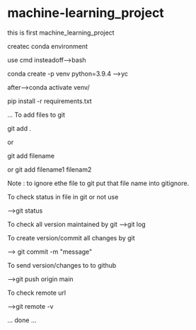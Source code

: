 # machine-learning_project
this is first machine_learning_project


createc conda environment

use cmd insteadoff-->bash

conda create -p venv python=3.9.4 -->yc

after-->conda activate venv/ 


pip install -r requirements.txt

...
To add files to git

git add .

or 

git add filename

or git add filename1 filenam2

Note : to ignore ethe file to git put that file name into gitignore.

To check status in file in git or not use

-->git status

To check all version maintained by git
-->git log

To create version/commit all changes by git

--> git commit -m "message"

To send version/changes to to github

-->git push origin main

To check remote url 

-->git remote -v

...
done
...